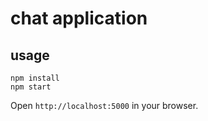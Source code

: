 # chat application

## usage
```shell
npm install
npm start
```
Open `http://localhost:5000` in your browser.